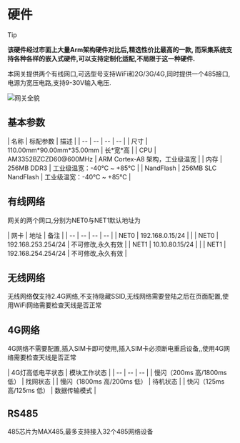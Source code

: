 # 硬件
> [!Tip]
> **该硬件经过市面上大量Arm架构硬件对比后,精选性价比最高的一款, 而采集系统支持各种各样的嵌入式硬件,可以支持定制化适配,不局限于这一种硬件.** 


本网关提供两个有线网口,可选型号支持WiFi和2G/3G/4G,同时提供一个485接口,电源为宽压电路,支持9-30V输入电压.

![网关全貌](/img/iotbox.jpg)

## 基本参数

| 名称 | 标配参数 | 描述 |
| -- | -- | -- | -- |
| 尺寸 | 110.00mm\*90.00mm\*35.00mm | 长\*宽\*高 |
| CPU | AM3352BZCZD60@600MHz | ARM Cortex-A8 架构，工业级温宽 |
| 内存 | 256MB DDR3 | 工业级温宽：-40℃ ~ +85℃ |
| NandFlash | 256MB SLC NandFlash | 工业级温宽：-40℃ ~ +85℃ |

## 有线网络

网关的两个网口,分别为NET0与NET1默认地址为

| 网卡 | 地址 | 备注 |
| -- | -- | -- | -- |
| NET0 | 192.168.0.15/24 |  |
| NET0 | 192.168.253.254/24 | 不可修改,永久有效 |
| NET1 | 10.10.80.15/24 |  |
| NET1 | 192.168.254.254/24 | 不可修改,永久有效 |

## 无线网络

无线网络**仅**支持2.4G网络,不支持隐藏SSID,无线网络需要登陆之后在页面配置,使用WiFi网络需要检查天线是否正常

## 4G网络

4G网络不需要配置,插入SIM卡即可使用,插入SIM卡必须断电重启设备,,使用4G网络需要检查天线是否正常

| 4G灯高低电平状态 | 模块工作状态 |
| -- | -- | -- |
| 慢闪（200ms 高/1800ms 低） | 找网状态 |
| 慢闪（1800ms 高/200ms 低） | 待机状态 |
| 快闪（125ms 高/125ms 低） | 数据传输模式 |

## RS485

485芯片为MAX485,最多支持接入32个485网络设备




